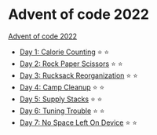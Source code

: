 # Advent of code 2022

[Advent of code 2022](http://adventofcode.com/2022)

- [Day 1: Calorie Counting](01_calorie_counting/) :star: :star:
- [Day 2: Rock Paper Scissors](02_rock_paper_scissors/) :star: :star:
- [Day 3: Rucksack Reorganization](03_rucksack_reorganization/) :star: :star:
- [Day 4: Camp Cleanup](04_camp_cleanup/) :star: :star:
- [Day 5: Supply Stacks](05_supply_stacks) :star: :star:
- [Day 6: Tuning Trouble](06_tuning_trouble) :star: :star:
- [Day 7: No Space Left On Device](07_no_space_left_on_device) :star: :star:
